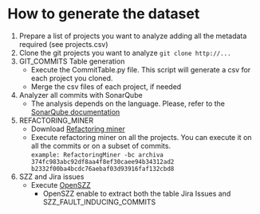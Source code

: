 # How to generate the dataset 

1. Prepare a list of projects you want to analyze adding all the metadata required (see projects.csv)
2. Clone the git projects you want to analyze
  `git clone http://...`
3. GIT_COMMITS Table generation 
   * Execute the CommitTable.py file. This script will generate a csv for each project you cloned.  
   * Merge the csv files of each project, if needed
4. Analyzer all commits with SonarQube 
   * The analysis depends on the language. Please, refer to the [SonarQube documentation](https://docs.sonarqube.org/latest/analysis/overview/)
5. REFACTORING_MINER
    * Download [Refactoring miner](https://github.com/tsantalis/RefactoringMiner) 
   * Execute refactoring miner on all the projects. You can execute it on all the commits or on a subset of commits.  
  `example: RefactoringMiner -bc archiva 374fc983abc92df8aa4f8ef30caee94b34312ad2 b2332f00ba4bcdc76aebaf03d93916faf132cbd8` 
6. SZZ and Jira issues
    * Execute [OpenSZZ](https://github.com/clowee/OpenSZZ)
        * OpenSZZ enable to extract both the table Jira Issues and SZZ_FAULT_INDUCING_COMMITS


